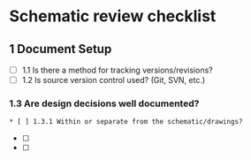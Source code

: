 # Schematic review checklist

## 1 Document Setup
* [ ] 1.1 Is there a method for tracking versions/revisions?	
* [ ] 1.2 Is source version control used? (Git, SVN, etc.)	
### 1.3 Are design decisions well documented?	
    * [ ] 1.3.1 Within or separate from the schematic/drawings?	
* [ ] 
* [ ]
